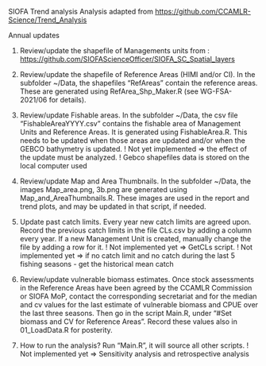SIOFA Trend analysis
Analysis adapted from https://github.com/CCAMLR-Science/Trend_Analysis

Annual updates

1. Review/update the shapefile of Managements units from : https://github.com/SIOFAScienceOfficer/SIOFA_SC_Spatial_layers

2. Review/update the shapefile of Reference Areas (HIMI and/or CI).
In the subfolder ~/Data, the shapefiles “RefAreas” contain the reference areas. These are generated using RefArea_Shp_Maker.R (see WG-FSA-2021/06 for details).

3. Review/update Fishable areas.
In the subfolder ~/Data, the csv file “FishableAreaYYYY.csv” contains the fishable area of Management Units and Reference Areas. 
It is generated using FishableArea.R. This needs to be updated when those areas are updated and/or when the GEBCO bathymetry is updated. 
! Not yet implemented => the effect of the update must be analyzed.
! Gebco shapefiles data is stored on the local computer used

4. Review/update Map and Area Thumbnails.
In the subfolder ~/Data, the images Map_area.png, 3b.png are generated using Map_and_AreaThumbnails.R. 
These images are used in the report and trend plots, and may be updated in that script, if needed.

5. Update past catch limits.
Every year new catch limits are agreed upon. Record the previous catch limits in the file CLs.csv by adding a column every year.
If a new Management Unit is created, manually change the file by adding a row for it.
! Not implemented yet => GetCLs script.
! Not implemented yet => if no catch limit and no catch during the last 5 fishing seasons - get the historical mean catch 

6. Review/update vulnerable biomass estimates.
Once stock assessments in the Reference Areas have been agreed by the CCAMLR Commission or SIOFA MoP, 
contact the corresponding secretariat and for the median and cv values for the last estimate of vulnerable biomass 
and CPUE over the last three seasons. Then go in the script Main.R, under “#Set biomass and CV for Reference Areas”. 
Record these values also in 01_LoadData.R for posterity.

7. How to run the analysis? 
Run “Main.R”, it will source all other scripts.
! Not implemented yet => Sensitivity analysis and retrospective analysis
